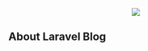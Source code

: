 <p align="center"><img src="https://laravel.com/assets/img/components/logo-laravel.svg"></p>



## About Laravel Blog

